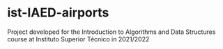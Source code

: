 # ist-IAED-airports
Project developed for the Introduction to Algorithms and Data Structures course at Instituto Superior Técnico in 2021/2022
